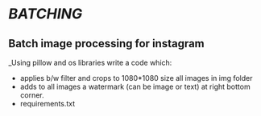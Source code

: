 # _BATCHING_
## Batch image processing for instagram
_Using pillow and os libraries write a code which:
+ applies b/w filter and crops to 1080*1080 size all images in img folder
+ adds to all images a watermark (can be image or text) at right bottom corner.
+ requirements.txt
